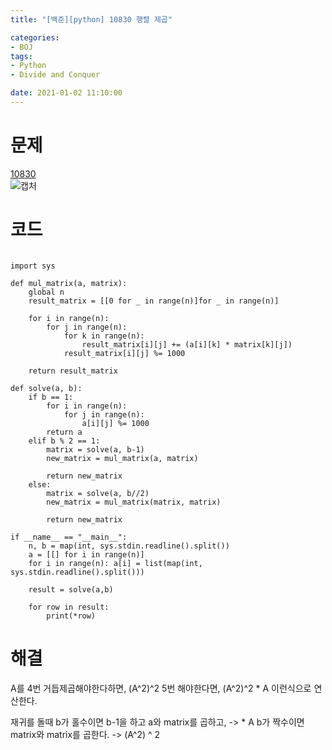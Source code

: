 ```yaml
---
title: "[백준][python] 10830 행렬 제곱"

categories: 
- BOJ
tags: 
- Python
- Divide and Conquer

date: 2021-01-02 11:10:00
---
```


# 문제
[10830](https://www.acmicpc.net/problem/10830)  
![캡처](https://user-images.githubusercontent.com/20227720/103449353-85749380-4cea-11eb-986d-7f208a57cc87.PNG)  

# 코드

```python3

import sys

def mul_matrix(a, matrix):
    global n
    result_matrix = [[0 for _ in range(n)]for _ in range(n)]

    for i in range(n):
        for j in range(n):
            for k in range(n):
                result_matrix[i][j] += (a[i][k] * matrix[k][j])
            result_matrix[i][j] %= 1000

    return result_matrix

def solve(a, b):
    if b == 1:
        for i in range(n):
            for j in range(n):
                a[i][j] %= 1000
        return a
    elif b % 2 == 1:
        matrix = solve(a, b-1)
        new_matrix = mul_matrix(a, matrix)

        return new_matrix
    else:
        matrix = solve(a, b//2)
        new_matrix = mul_matrix(matrix, matrix)

        return new_matrix

if __name__ == "__main__":
    n, b = map(int, sys.stdin.readline().split())
    a = [[] for i in range(n)]
    for i in range(n): a[i] = list(map(int, sys.stdin.readline().split()))

    result = solve(a,b)

    for row in result:
        print(*row)

```

# 해결

A를 4번 거듭제곱해야한다하면, (A^2)^2
5번 해야한다면, (A^2)^2 * A
이런식으로 연산한다.

재귀를 돌때 b가 홀수이면 b-1을 하고 a와 matrix를 곱하고, -> * A
b가 짝수이면 matrix와 matrix를 곱한다. -> (A^2) ^ 2